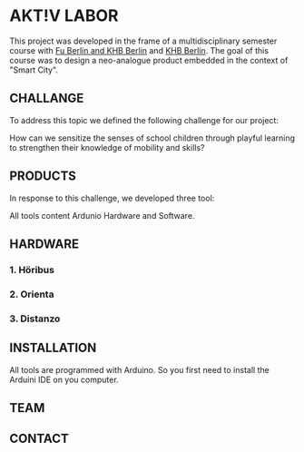 # AKT!V LABOR

This project was developed in the frame of a multidisciplinary semester course with [Fu Berlin and KHB Berlin](https://www.fu-berlin.de) and [KHB Berlin](https://www.kh-berlin.de). The goal of this course was to design a neo-analogue product embedded in the context of "Smart City".

## CHALLANGE

To address this topic we defined the following challenge for our project:

How can we sensitize the senses of school children through playful learning to strengthen their knowledge of mobility and skills?

## PRODUCTS

In response to this challenge, we developed three tool: 

All tools content Ardunio Hardware and Software.

## HARDWARE

### 1. Höribus

### 2. Orienta

### 3. Distanzo

## INSTALLATION

All tools are programmed with Arduino. So you first need to install the Arduini IDE on you computer.

## TEAM 

## CONTACT

